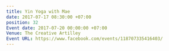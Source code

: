 ```yaml
---
title: Yin Yoga with Mae
date: 2017-07-17 08:30:00 +07:00
position: 32
Event date: 2017-07-20 00:00:00 +07:00
Venue: The Creative Artilley
Event URL: https://www.facebook.com/events/118707335416403/
---
```


